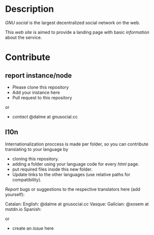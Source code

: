 # Description

*GNU social* is the largest decentralized social network on the web.

This *web site* is aimed to provide a landing page with basic *information* about the service.

# Contribute

## report instance/node
- Please clone this repository
- Add your instance here
- Pull request to this repository

or

- *contact* @dalme at gnusocial.cc

## l10n 

Internationalization proccess is made per folder, so you can contribute translating to your language by 
- cloning this repository.
- adding a folder using your language code for every *html* page.
- put required files inside this new folder.
- Update links to the other languages (use relative paths for compatibility).

*Report* bugs or suggestions to the respective translators here (add yourself):

Catalan: 
English: @dalme at gnusocial.cc
Vasque:
Galician: @xosem at mstdn.io
Spanish:

or

- create an *issue* here
